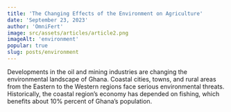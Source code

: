 ```yaml
---
title: 'The Changing Effects of the Environment on Agriculture'
date: 'September 23, 2023'
author: 'OmniFert'
image: src/assets/articles/article2.png
imageAlt: 'environment'
popular: true
slug: posts/environment
---
```


Developments in the oil and mining industries are changing the environmental landscape of Ghana. Coastal cities, towns, and rural areas from the Eastern to the Western regions face serious environmental threats. Historically, the coastal region’s economy has depended on fishing, which benefits about 10% percent of Ghana’s population.
